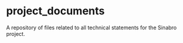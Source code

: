 # project_documents
A repository of files related to all technical statements for the Sinabro project.
